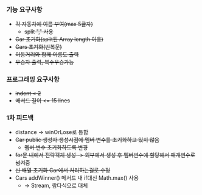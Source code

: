 ### 기능 요구사항
- ~~각 자동차에 이름 부여(max 5글자)~~
  - ~~split "," 사용~~
- ~~Car 초기화(split된 Array length 이용)~~
- ~~Cars 초기화(반복문)~~
- ~~이동거리와 함께 이름도 출력~~
- ~~우승자 출력, 복수우승가능~~

### 프로그래밍 요구사항
- ~~indent < 2~~
- ~~메서드 길이 <= 15 lines~~

### 1차 피드백
- distance -> winOrLose로 통합
- ~~Car public 생성자 생성시점에 멤버 변수를 초기화하고 있지 않음~~
  - ~~멤버 변수 초기화하도록 변경~~
- ~~for문 내에서 전략객체 생성 -> 외부에서 생성 후 멤버변수에 할당해서 매개변수로 넘겨줌~~
- ~~빈 배열 초기화 Car에서 처리하는걸로 수정~~
- Cars addWinner() 메서드 내 if대신 Math.max() 사용
  - -> Stream, 람다식으로 대체